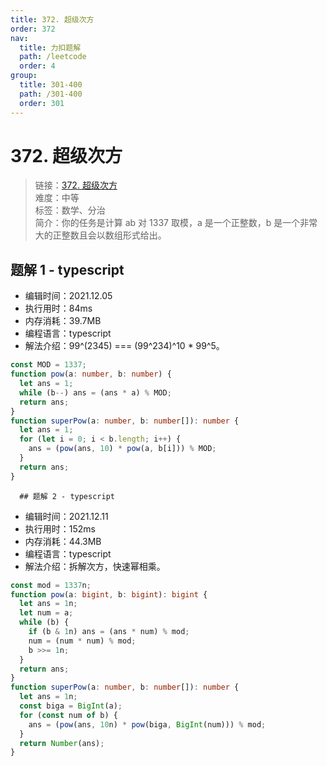 ```yaml
---
title: 372. 超级次方
order: 372
nav:
  title: 力扣题解
  path: /leetcode
  order: 4
group:
  title: 301-400
  path: /301-400
  order: 301
---
```


# 372. 超级次方

> 链接：[372. 超级次方](https://leetcode-cn.com/problems/super-pow/)  
> 难度：中等  
> 标签：数学、分治  
> 简介：你的任务是计算 ab 对 1337 取模，a 是一个正整数，b 是一个非常大的正整数且会以数组形式给出。

## 题解 1 - typescript

- 编辑时间：2021.12.05
- 执行用时：84ms
- 内存消耗：39.7MB
- 编程语言：typescript
- 解法介绍：99^(2345) === (99^234)^10 \* 99^5。

```typescript
const MOD = 1337;
function pow(a: number, b: number) {
  let ans = 1;
  while (b--) ans = (ans * a) % MOD;
  return ans;
}
function superPow(a: number, b: number[]): number {
  let ans = 1;
  for (let i = 0; i < b.length; i++) {
    ans = (pow(ans, 10) * pow(a, b[i])) % MOD;
  }
  return ans;
}
```

      ## 题解 2 - typescript

- 编辑时间：2021.12.11
- 执行用时：152ms
- 内存消耗：44.3MB
- 编程语言：typescript
- 解法介绍：拆解次方，快速幂相乘。

```typescript
const mod = 1337n;
function pow(a: bigint, b: bigint): bigint {
  let ans = 1n;
  let num = a;
  while (b) {
    if (b & 1n) ans = (ans * num) % mod;
    num = (num * num) % mod;
    b >>= 1n;
  }
  return ans;
}
function superPow(a: number, b: number[]): number {
  let ans = 1n;
  const biga = BigInt(a);
  for (const num of b) {
    ans = (pow(ans, 10n) * pow(biga, BigInt(num))) % mod;
  }
  return Number(ans);
}
```
